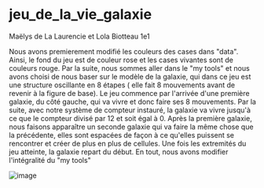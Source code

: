 # jeu_de_la_vie_galaxie

Maëlys de La Laurencie et Lola Biotteau 1e1

Nous avons premierement modifié les couleurs des cases dans "data". Ainsi, le fond du jeu est de couleur rose et les cases vivantes sont de couleurs rouge.
Par la suite, nous sommes aller dans le "my tools" et nous avons choisi de nous baser sur le modèle de la galaxie, qui dans ce jeu est une structure oscillante en 8 étapes ( elle fait 8 mouvements avant de revenir à la figure de base).
Le jeu commence par l'arrivée d'une première galaxie, du côté gauche, qui va vivre et donc faire ses 8 mouvements.
Par la suite, avec notre système de compteur instauré, la galaxie va vivre jusqu'à ce que le compteur divisé par 12 et soit égal à 0. Après la première galaxie, nous faisons apparaître un seconde galaxie qui va faire la même chose que la précédente, elles sont espacées de façon à ce qu'elles puissent se rencontrer et créer de plus en plus de cellules. Une fois les extremités du jeu atteinte, la galaxie repart du début. 
En tout, nous avons modifier l'intégralité du "my tools"

![image](https://user-images.githubusercontent.com/91456099/171114484-9904fec6-7a77-4fd6-9b07-efba4bc978c1.png)

